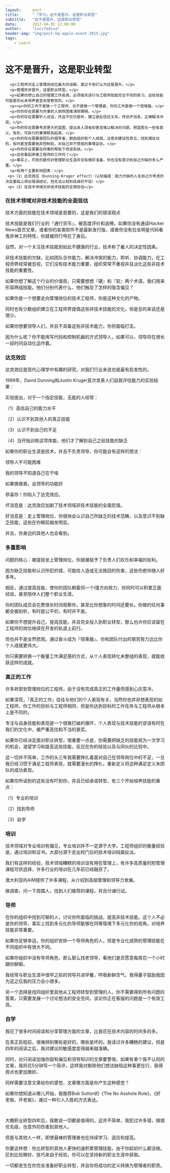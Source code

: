 ```yaml
---
layout:     post
title:      "「学习」这不是晋升，这是职业转型"
subtitle:   "这不是晋升，这是职业转型"
date:       2017-04-05 12:00:00
author:     "Lucifadiva"
header-img: "img/post-bg-apple-event-2015.jpg"
tags:
    - Learn
---
```




<div>
 <h1>这不是晋升，这是职业转型</h1>

      <p>工程师对走上管理岗岗位最大的误解，莫过于他们认为这是晋升。</p>
      <p>管理并非晋升，这是职业转型。</p>
      <p>如果你想让自己的管理工作高效，必须每天进行与工程师技能完全不同的练习。这些技能可能是你从未培养甚至未曾察觉的。</p>
      <p><p>你的工作不是做一个工程师，也不是做一个管理者，你的工作是做一个倍增器。</p>
      <p>你的存在需要为共事的人排除困难清除障碍。</p>
      <p>你的存在需要听人说话，并且不仅仅是听，建立彼此信任关系，传达坏消息，正确解决冲突。</p>
      <p>你的存在需要考虑更大的蓝图，提出发人深省抑甚至难以解决的问题，把蓝图与一些有意义、有形、可执行的事情联系起来。</p>
      <p>你的存在需要是团队的倡导者，鼓励组织和个人成就，注意非建设性意见，找到潜在动机，有时甚至需要放弃控制权，对自己并不赞成的事情妥协。</p>
      <p>你的存在需要在同事的帮助下改进系统。</p>
      <p>这些看起来像工程师的工作吗？</p>
      <p>事实上，可悲的是你对管理职业生涯并没有做好准备，你也没有意识到自己欠缺的多么严重。</p>
      <p>有两个主要影响因素：</p>
     <p>（1）达克效应（Dunning-Kruger effect）（认知偏差：能力欠缺的人在自己欠考虑的决定基础上得出错误结论，但无法认知到自身的不足）</p>
     <p>（2）在技术领域对非技术技能的全面低估</p>

<h3>在技术领域对非技术技能的全面低估</h3>
     <p>技术方面的技能在技术领域是首要的，这是我们的错误观点</p>
     <p>技术技能是我们行业的『通行货币』，被高度评价和追捧。如果你没有通读Hacker News首页文章，或者你的各类软件不是最新发行版，或者你没有拉全明星代码看鬼斧神工的特性，你就被同行甩在了身后。</p>
     <p>自然，对一个关注技术技能到如此不健康的行业，技术称了雇人的决定性因素。</p>
     <p>非技术技能的欠缺，比如团队合作能力，解决冲突的能力，聆听、协调能力，在工程师界经常被忽视，它们没有技术能力重要，组织常常不重视并且淡化这些非技术技能的重要性。</p>
     <p>如果你想了解这个行业的价值观，只需要想想『硬』和『软』两个术语，我们用来形容两组技能。他们分别代表什么，他们触及了怎样的隐含偏见？</p>
     <p>如果你是一个想要走向管理岗位的技术工程师，你是这种文化的产物。</p>
     <p>同时也有少数组织建立在工程师界提倡这些非技术技能的文化，但是总的来说还是很少。</p>
     <p>如果你想要领导人们，并且不具备这些非技术能力，你将面临打击。</p>
     <p>因为什么呢？你不能用写代码和控制机器的方式领导人，如果可以，领导将在很长一段时间自动化运作着。</p>

<h3>达克效应</h3>
     <p>达克效应是现代心理学中有趣的研究，对我们行业来说也是最有启发性的。</p>
     <p>1999年，David Dunning和Justin Kruger首次发表人们自我评估能力的实验结果：</p>
          <p>实验提出，对于一个指定技能，无能的人经常：</p>
          <p>（1）高估自己的能力水平</p>
          <p>（2）认识不到其他人的真正技能</p>
          <p>（3）认识不到自己的不足</p>
          <p>（4）当开始训练这项体能，他们才了解到自己之前技能的缺乏</p>
     <p>如果你的职业生涯是技术，并且不负责领导，你可能会有这样的想法：</p>
          <p>领导人不可能困难</p>
          <p>我的领导不知道自己在干啥</p>
          <p>如果换做我，会领导的功能好</p>
     <p>恭喜你！你陷入了达克效应。</p>
     <p>坏消息是：达克效应加剧了技术领域非技术技能的全面贬值。</p>
     <p>好消息是：走上管理岗位，你很快会认识自己所缺乏的技术范畴，以及意识不到缺乏技能，这些在你眼前越发明显。</p>
     <p>并且，你身边的其他人也会看到。</p>

<h3>多重影响</h3>
    <p> 问题的核心：被提拔坐上管理岗位，你就被赋予了负责人们欢乐和幸福的权利。</p>
     <p>因为缺乏技能和认识所犯的错，可能给人造成无法挽回的伤害，这些伤疤伴随人好多年。</p>
     <p>相反，通过提高技能，使你的团队朝着同一个i饿方向努力，你同时可以积累正面经验，甚至陪伴人们整个职业生涯。</p>
     <p>你的团队成员会花费很长时间观察你，甚至比你想象的时间还要长。你做的任何事都会被剖析，有时是公平的，有时并不是。</p>
     <p>如果你不想提升自己，提高技能，并且完全投入到职业转型，那么也许你应该留在工程师的岗位继续在开发的轨道上前行。</p>
     <p>但也并不是全然悲观。通过奋斗成为『倍乘器』，你和团队付出的艰苦努力远比你个人成就更伟大。</p>
     <p>你只需要转换一个衡量工作满足感的方式，从个人表现转化未整组的表现，就能收获这样的成就。</p>

<h3>真正的工作</h3>
     <p>许多转型到管理岗位的工程师，由于没有完成真正的工作量而感到心灰意冷。</p>
     <p>如果深究，『真正的工作』往往与他们的个人表现有关，当然你也并非想表现的如工程师，你工作的目标与工程师相同，但是你达到目标的工作任务与工程师从根本上是不同的。</p>
     <p>专注与自身技能和表现是一个很难打破的循环，个人表现与技术技能的谬误有时在我们的文化中，被严重高估和不当的褒奖。</p>
     <p>如果你已经决定面对职业转型，很重要一点是，你需要把缺乏的技能视为一次学习的机会，渴望学习和提高这些技能，反应在你的经验以及与同伙的比较中。</p>
     <p>这一切并不简单，工作的头三年我需要挣扎着面对自己在领导岗位中的不足，一旦我已经习惯于满足工程师表现，就需要漫长的挣扎，重新定义将这种满足定义未团队的成功表现。</p>
     <p>如果你所读到的这些没有吓到你，并且已经承诺转型，有三个开始培养技能的重点：</p>
          <p>（1）专业的培训</p>
          <p>（2）找到导师</p>
          <p>（3）自学</p>

<h3>培训</h3>
    <p> 技术领域对专业培训有偏见，专业培训并不一定源于大学。工程师组织的衡量经验是，通过培训和证书。大部分源于走出校门后的技术培训纯属扯淡。</p>
     <p>我们有这样的经验，技术领域糟糕的培训没有用在管理上，有许多高质量的短管理课程可供选择，许多行业的培训在几年前已经融资了。</p>
     <p>澳大利亚的AIM提供了许多课程，从介绍到高级管理和领导力发展。</p>
     <p>做调查，问一下周围人，找到人们推荐的课程，并且付诸行动。</p>

<h3>导师</h3>
     <p>在你的组织中找到可聊的人，讨论你所面临的挑战，提高非技术技能。这个人不必是你的领导，事实上找到多元化的导师能够在同等情境下多元化你的视角，对培养技能非常重要。</p>
     <p>如果你足够幸运，你的组织安排一个导师角色的人，但是专业化成熟的管理技能在不同组织中有很大不同。</p>
     <p>如果你组织中没有导师角色，那么那么找老领导，看他们是否愿意每周花一个小时跟你聊聊。</p>
     <p>我经常与职业生涯中很早之前的领导共进早餐，呼吸新鲜空气，我得妻子鼓励我因为这之后我的压力会小很多。</p>
     <p>另一个选择是找同组织里其他从工程师转型到管理的人，你不需要得到所有问题的答案，只需要发展一个讨论想法的安全空间，谈论你正在客服的问题是一个有效工具。</p>

<h3>自学</h3>
     <p>我花了很多时间阅读和分享管理方面的文章，比我花在技术内容的时间多的多。</p>
     <p>在真正启程前，很难辨别哪些是好的，哪些是坏的。我读过许多糟糕的建议，但是四年的阅读之后，我对建议的敏感度变得越来越准确。</p>
     <p>同时，对只阅读加强你固有偏见和领导知识的文章要警惕，如果有某个我不认同的文章，我将花5分钟写一个简评，这样我对剔除他们想法缺陷这种事更在行，我得观点也更加微妙。</p>
     <p>同样需要注意文章给你的感觉，文章哪方面是你产生这种感觉？</p>
     <p>如果你想知道从哪儿开始，我推荐Bob Sutton的《The No Asshole Rule》，《好老板、坏老板》，通过一种引人入胜的方式表达。</p>
<br/>
     <p>大概职业转型四年后，我敢说一切都是值得的。这并不简单，我犯过许多错，搞错优先级，也意外的伤害到其他人。</p>
     <p>但是与其他人一样，即使最棒的管理者也在持续学习、适应和提高。</p>
     <p>你要这样想：你比转型的其他人更快的速积累管理技能，由于你起初什么都没做。区别比较微妙，技巧来自于经验，你可以在坚持新的职业生涯中获取。</p>
     <p>一切都发生在你完全准备好职业转型，并且你将成功的定义转换为管理者的职责。</p> 
</div>




